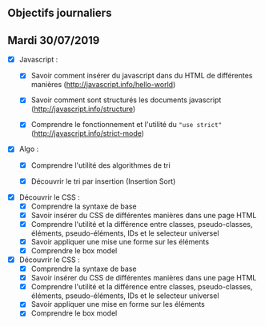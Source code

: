 ## Objectifs journaliers

## Mardi 30/07/2019


* [X] Javascript : 
  * [X] Savoir comment insérer du javascript dans du HTML de différentes manières (http://javascript.info/hello-world)
  * [X] Savoir comment sont structurés les documents javascript (http://javascript.info/structure)
  * [X] Comprendre le fonctionnement et l'utilité du `"use strict"` (http://javascript.info/strict-mode)


* [X] Algo : 
  * [X] Comprendre l'utilité des algorithmes de tri
  * [X] Découvrir le tri par insertion (Insertion Sort)


* [X] Découvrir le CSS :
  * [X] Comprendre la syntaxe de base
  * [X] Savoir insérer du CSS de différentes manières dans une page HTML
  * [X] Comprendre l'utilité et la différence entre classes, pseudo-classes, éléments, pseudo-éléments,  IDs et le selecteur universel
  * [X] Savoir appliquer une mise une forme sur les éléments 
  * [X] Comprendre le box model

* [X] Découvrir le CSS :
  * [X] Comprendre la syntaxe de base
  * [X] Savoir insérer du CSS de différentes manières dans une page HTML
  * [X] Comprendre l'utilité et la différence entre classes, pseudo-classes, éléments, pseudo-éléments,  IDs et le selecteur universel
  * [X] Savoir appliquer une mise en forme sur les éléments 
  * [X] Comprendre le box model
